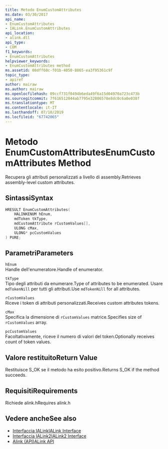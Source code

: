 ```yaml
---
title: Metodo EnumCustomAttributes
ms.date: 03/30/2017
api_name:
- EnumCustomAttributes
- IALink.EnumCustomAttributes
api_location:
- alink.dll
api_type:
- COM
f1_keywords:
- EnumCustomAttributes
helpviewer_keywords:
- EnumCustomAttributes method
ms.assetid: 08dff60c-f01b-4050-8865-ea3f95361c9f
topic_type:
- apiref
author: mairaw
ms.author: mairaw
ms.openlocfilehash: 09ccf731f0494b6eda49f6a15d04970a723c473b
ms.sourcegitcommit: 7f616512044ab7795e32806578e8dc0c6a0e038f
ms.translationtype: MT
ms.contentlocale: it-IT
ms.lasthandoff: 07/10/2019
ms.locfileid: "67742065"
---
```

# <a name="enumcustomattributes-method"></a><span data-ttu-id="8ccb4-102">Metodo EnumCustomAttributes</span><span class="sxs-lookup"><span data-stu-id="8ccb4-102">EnumCustomAttributes Method</span></span>
<span data-ttu-id="8ccb4-103">Recupera gli attributi personalizzati a livello di assembly.</span><span class="sxs-lookup"><span data-stu-id="8ccb4-103">Retrieves assembly-level custom attributes.</span></span>  
  
## <a name="syntax"></a><span data-ttu-id="8ccb4-104">Sintassi</span><span class="sxs-lookup"><span data-stu-id="8ccb4-104">Syntax</span></span>  
  
```cpp  
HRESULT EnumCustomAttributes(  
    HALINKENUM hEnum,  
    mdToken tkType,  
    mdCustomAttribute rCustomValues[],  
    ULONG cMax,  
    ULONG* pcCustomValues  
) PURE;  
```  
  
## <a name="parameters"></a><span data-ttu-id="8ccb4-105">Parametri</span><span class="sxs-lookup"><span data-stu-id="8ccb4-105">Parameters</span></span>  
 `hEnum`  
 <span data-ttu-id="8ccb4-106">Handle dell'enumeratore.</span><span class="sxs-lookup"><span data-stu-id="8ccb4-106">Handle of enumerator.</span></span>  
  
 `tkType`  
 <span data-ttu-id="8ccb4-107">Tipo degli attributi da enumerare.</span><span class="sxs-lookup"><span data-stu-id="8ccb4-107">Type of attributes to be enumerated.</span></span> <span data-ttu-id="8ccb4-108">Usare `mdTokenNill` per tutti gli attributi.</span><span class="sxs-lookup"><span data-stu-id="8ccb4-108">Use `mdTokenNill` for all attributes.</span></span>  
  
 `rCustomValues`  
 <span data-ttu-id="8ccb4-109">Riceve i token di attributi personalizzati.</span><span class="sxs-lookup"><span data-stu-id="8ccb4-109">Receives custom attributes tokens.</span></span>  
  
 `cMax`  
 <span data-ttu-id="8ccb4-110">Specifica la dimensione di `rCustomValues` matrice.</span><span class="sxs-lookup"><span data-stu-id="8ccb4-110">Specifies size of `rCustomValues` array.</span></span>  
  
 `pcCustomValues`  
 <span data-ttu-id="8ccb4-111">Facoltativamente, riceve il numero di valori del token.</span><span class="sxs-lookup"><span data-stu-id="8ccb4-111">Optionally receives count of token values.</span></span>  
  
## <a name="return-value"></a><span data-ttu-id="8ccb4-112">Valore restituito</span><span class="sxs-lookup"><span data-stu-id="8ccb4-112">Return Value</span></span>  
 <span data-ttu-id="8ccb4-113">Restituisce S_OK se il metodo ha esito positivo.</span><span class="sxs-lookup"><span data-stu-id="8ccb4-113">Returns S_OK if the method succeeds.</span></span>  
  
## <a name="requirements"></a><span data-ttu-id="8ccb4-114">Requisiti</span><span class="sxs-lookup"><span data-stu-id="8ccb4-114">Requirements</span></span>  
 <span data-ttu-id="8ccb4-115">Richiede alink.h</span><span class="sxs-lookup"><span data-stu-id="8ccb4-115">Requires alink.h</span></span>  
  
## <a name="see-also"></a><span data-ttu-id="8ccb4-116">Vedere anche</span><span class="sxs-lookup"><span data-stu-id="8ccb4-116">See also</span></span>

- [<span data-ttu-id="8ccb4-117">Interfaccia IALink</span><span class="sxs-lookup"><span data-stu-id="8ccb4-117">IALink Interface</span></span>](../../../../docs/framework/unmanaged-api/alink/ialink-interface.md)
- [<span data-ttu-id="8ccb4-118">Interfaccia IALink2</span><span class="sxs-lookup"><span data-stu-id="8ccb4-118">IALink2 Interface</span></span>](../../../../docs/framework/unmanaged-api/alink/ialink2-interface.md)
- [<span data-ttu-id="8ccb4-119">Alink (API)</span><span class="sxs-lookup"><span data-stu-id="8ccb4-119">ALink API</span></span>](../../../../docs/framework/unmanaged-api/alink/index.md)
